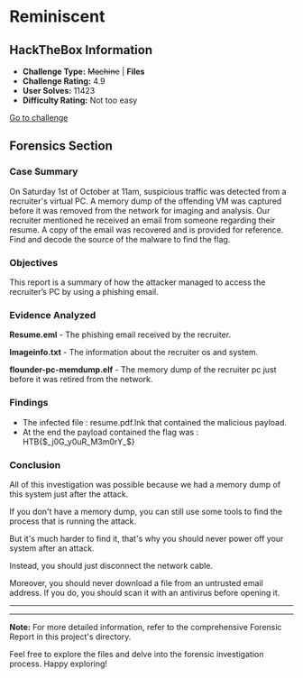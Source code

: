 # Reminiscent

## HackTheBox Information

- **Challenge Type:** ~~Machine~~ | **Files**
- **Challenge Rating:** 4.9
- **User Solves:** 11423
- **Difficulty Rating:** Not too easy

[Go to challenge](https://app.hackthebox.com/challenges/39)

## Forensics Section

### Case Summary

On Saturday 1st of October at 11am, suspicious traffic was detected from a recruiter's virtual PC. A memory dump of the offending VM was captured before it was removed from the network for imaging and analysis. Our recruiter mentioned he received an email from someone regarding their resume. A copy of the email was recovered and is provided for reference. Find and decode the source of the malware to find the flag.

### Objectives

This report is a summary of how the attacker managed to access the recruiter’s PC by using a phishing email.

### Evidence Analyzed

**Resume.eml** - The phishing email received by the recruiter.

**Imageinfo.txt** - The information about the recruiter os and system.

**flounder-pc-memdump.elf** - The memory dump of the recruiter pc just before it was retired from the network.


### Findings

- The infected file : resume.pdf.lnk that contained the malicious payload.
- At the end the payload contained the flag was : HTB{$_j0G_y0uR_M3m0rY_$}


### Conclusion
All of this investigation was possible because we had a memory dump of this system just after the attack. 

If you don't have a memory dump, you can still use some tools to find the process that is running the attack.

But it's much harder to find it, that's why you should never power off your system after an attack. 

Instead, you should just disconnect the network cable.

Moreover, you should never download a file from an untrusted email address.
If you do, you should scan it with an antivirus before opening it.




---
---


**Note:** For more detailed information, refer to the comprehensive Forensic Report in this project's directory.

Feel free to explore the files and delve into the forensic investigation process. Happy exploring!
